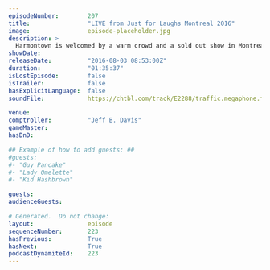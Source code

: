 ```yaml
---
episodeNumber:        207
title:                "LIVE from Just for Laughs Montreal 2016"
image:                episode-placeholder.jpg
description: >
  Harmontown is welcomed by a warm crowd and a sold out show in Montreal for another gut spilling and heart wrenching episode steeped in comedy and loving kindness. Watch the video exclusively at harmontown.com/live. Become a member! We are a small busi...
showDate:             
releaseDate:          "2016-08-03 08:53:00Z"
duration:             "01:35:37"
isLostEpisode:        false
isTrailer:            false
hasExplicitLanguage:  false
soundFile:            https://chtbl.com/track/E2288/traffic.megaphone.fm/STA6991577370.mp3?updated=1559931827

venue:                
comptroller:          "Jeff B. Davis"
gameMaster:           
hasDnD:               

## Example of how to add guests: ##
#guests:
#- "Guy Pancake"
#- "Lady Omelette"
#- "Kid Hashbrown"

guests:
audienceGuests:

# Generated.  Do not change:
layout:               episode
sequenceNumber:       223
hasPrevious:          True
hasNext:              True
podcastDynamiteId:    223
---
```


<!-- The episode description will be rendered here -->
<!-- Add your content below here -->

